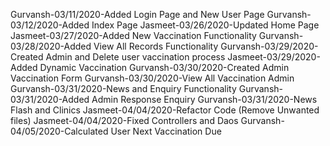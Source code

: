Gurvansh-03/11/2020-Added Login Page and New User Page
Gurvansh-03/12/2020-Added Index Page
Jasmeet-03/26/2020-Updated Home Page
Jasmeet-03/27/2020-Added New Vaccination Functionality
Gurvansh-03/28/2020-Added View All Records Functionality
Gurvansh-03/29/2020-Created Admin and Delete user vaccination process
Jasmeet-03/29/2020-Added Dynamic Vaccination
Gurvansh-03/30/2020-Created Admin Vaccination Form
Gurvansh-03/30/2020-View All Vaccination Admin
Gurvansh-03/31/2020-News and Enquiry Functionality
Gurvansh-03/31/2020-Added Admin Response Enquiry
Gurvansh-03/31/2020-News Flash and Clinics
Jasmeet-04/04/2020-Refactor Code (Remove Unwanted files)
Jasmeet-04/04/2020-Fixed Controllers and Daos
Gurvansh-04/05/2020-Calculated User Next Vaccination Due
